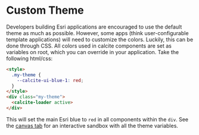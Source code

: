 # Custom Theme

Developers building Esri applications are encouraged to use the default theme as much as possible. However, some apps (think user-configurable template applications) will need to customize the colors. Luckily, this can be done through CSS. All colors used in calcite components are set as variables on root, which you can override in your application. Take the following html/css:

```html
<style>
  .my-theme {
    --calcite-ui-blue-1: red;
  }
</style>
<div class="my-theme">
  <calcite-loader active>
</div>
```

This will set the main Esri blue to `red` in all components within the `div`. See the [canvas tab](/canvas/overview-custom-theme--interactive-example) for an interactive sandbox with all the theme variables.
